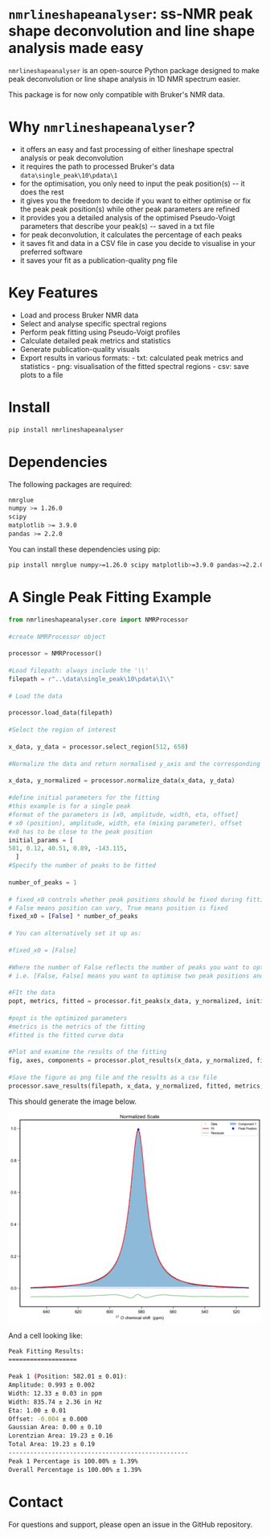 # ``nmrlineshapeanalyser``: ss-NMR peak shape deconvolution and line shape analysis made easy

``nmrlineshapeanalyser`` is an open-source Python package designed to make peak deconvolution or line shape analysis in 1D NMR spectrum easier.

This package is for now only compatible with Bruker's NMR data.

# Why ``nmrlineshapeanalyser``?
  - it offers an easy and fast processing of either lineshape spectral analysis or peak deconvolution
  - it requires the path to processed Bruker's data ``data\single_peak\10\pdata\1`` 
  - for the optimisation, you only need to input the peak position(s) -- it does the rest
  - it gives you the freedom to decide if you want to either optimise or fix the peak peak position(s) while other peak parameters are refined
  - it provides you a detailed analysis of the optimised Pseudo-Voigt parameters that describe your peak(s) -- saved in a txt file
  - for peak deconvolution, it calculates the percentage of each peaks 
  - it saves fit and data in a CSV file in case you decide to visualise in your preferred software
  - it saves your fit as a publication-quality png file 

# Key Features

 - Load and process Bruker NMR data
 - Select and analyse specific spectral regions
 - Perform peak fitting using Pseudo-Voigt profiles
 - Calculate detailed peak metrics and statistics
 - Generate publication-quality visuals
 - Export results in various formats:
       - txt: calculated peak metrics and statistics
       - png: visualisation of the fitted spectral regions
       - csv: save plots to a file
  
# Install

```bash
pip install nmrlineshapeanalyser
```

# Dependencies

The following packages are required:

```bash
nmrglue 
numpy >= 1.26.0
scipy 
matplotlib >= 3.9.0
pandas >= 2.2.0
```

You can install these dependencies using pip:

```bash
pip install nmrglue numpy>=1.26.0 scipy matplotlib>=3.9.0 pandas>=2.2.0
```

# A Single Peak Fitting Example
```python
from nmrlineshapeanalyser.core import NMRProcessor

#create NMRProcessor object

processor = NMRProcessor()

#Load filepath: always include the '\\'
filepath = r"..\data\single_peak\10\pdata\1\\"

# Load the data

processor.load_data(filepath)

#Select the region of interest

x_data, y_data = processor.select_region(512, 650)

#Normalize the data and return normalised y_axis and the corresponding x_axis

x_data, y_normalized = processor.normalize_data(x_data, y_data)

#define initial parameters for the fitting
#this example is for a single peak
#format of the parameters is [x0, amplitude, width, eta, offset]
# x0 (position), amplitude, width, eta (mixing parameter), offset
#x0 has to be close to the peak position
initial_params = [
581, 0.12, 40.51, 0.89, -143.115, 
  ]
#Specify the number of peaks to be fitted

number_of_peaks = 1

# fixed_x0 controls whether peak positions should be fixed during fitting
# False means position can vary, True means position is fixed
fixed_x0 = [False] * number_of_peaks

# You can alternatively set it up as:

#fixed_x0 = [False] 

#Where the number of False reflects the number of peaks you want to optimise 
# i.e. [False, False] means you want to optimise two peak positions and so on

#FIt the data
popt, metrics, fitted = processor.fit_peaks(x_data, y_normalized, initial_params, fixed_x0)

#popt is the optimized parameters
#metrics is the metrics of the fitting
#fitted is the fitted curve data

#Plot and examine the results of the fitting
fig, axes, components = processor.plot_results(x_data, y_normalized, fitted, popt)

#Save the figure as png file and the results as a csv file
processor.save_results(filepath, x_data, y_normalized, fitted, metrics, popt, components)
```
This should generate the image below.

![Single Peak FIt](data/single_peak/10/pdata/1/pseudoVoigtPeakFit.png)

And a cell looking like:

```bash
Peak Fitting Results:
===================

Peak 1 (Position: 582.01 ± 0.01):
Amplitude: 0.993 ± 0.002
Width: 12.33 ± 0.03 in ppm
Width: 835.74 ± 2.36 in Hz
Eta: 1.00 ± 0.01
Offset: -0.004 ± 0.000
Gaussian Area: 0.00 ± 0.10
Lorentzian Area: 19.23 ± 0.16
Total Area: 19.23 ± 0.19
--------------------------------------------------
Peak 1 Percentage is 100.00% ± 1.39%
Overall Percentage is 100.00% ± 1.39%
```



# Contact

For questions and support, please open an issue in the GitHub repository.
